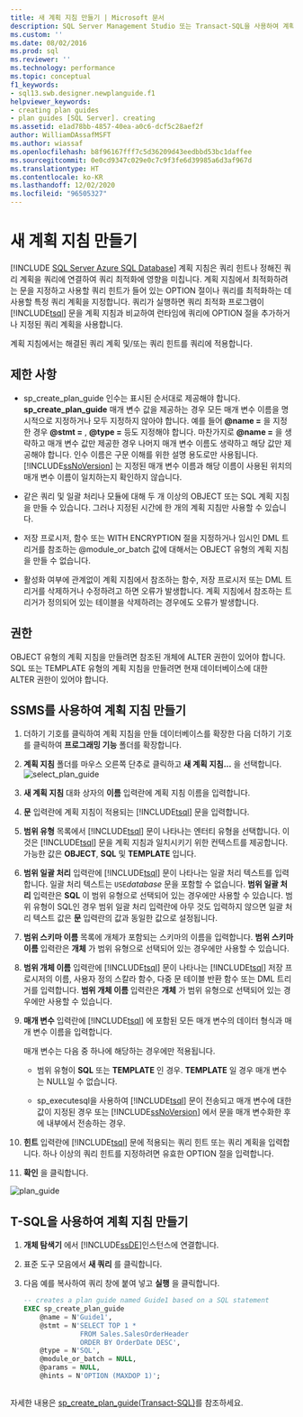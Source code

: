 ```yaml
---
title: 새 계획 지침 만들기 | Microsoft 문서
description: SQL Server Management Studio 또는 Transact-SQL을 사용하여 계획 지침을 만드는 방법을 알아봅니다. 계획 지침은 정해진 쿼리 계획 및 쿼리 힌트를 쿼리에 적용합니다.
ms.custom: ''
ms.date: 08/02/2016
ms.prod: sql
ms.reviewer: ''
ms.technology: performance
ms.topic: conceptual
f1_keywords:
- sql13.swb.designer.newplanguide.f1
helpviewer_keywords:
- creating plan guides
- plan guides [SQL Server]. creating
ms.assetid: e1ad78bb-4857-40ea-a0c6-dcf5c28aef2f
author: WilliamDAssafMSFT
ms.author: wiassaf
ms.openlocfilehash: b8f96167fff7c5d36209d43eedbbd53bc1daffee
ms.sourcegitcommit: 0e0cd9347c029e0c7c9f3fe6d39985a6d3af967d
ms.translationtype: HT
ms.contentlocale: ko-KR
ms.lasthandoff: 12/02/2020
ms.locfileid: "96505327"
---
```

# <a name="create-a-new-plan-guide"></a>새 계획 지침 만들기
[!INCLUDE [SQL Server Azure SQL Database](../../includes/applies-to-version/sql-asdb.md)]
계획 지침은 쿼리 힌트나 정해진 쿼리 계획을 쿼리에 연결하여 쿼리 최적화에 영향을 미칩니다. 계획 지침에서 최적화하려는 문을 지정하고 사용할 쿼리 힌트가 들어 있는 OPTION 절이나 쿼리를 최적화하는 데 사용할 특정 쿼리 계획을 지정합니다. 쿼리가 실행하면 쿼리 최적화 프로그램이 [!INCLUDE[tsql](../../includes/tsql-md.md)] 문을 계획 지침과 비교하여 런타임에 쿼리에 OPTION 절을 추가하거나 지정된 쿼리 계획을 사용합니다.  

계획 지침에서는 해결된 쿼리 계획 및/또는 쿼리 힌트를 쿼리에 적용합니다.
  
##  <a name="limitations-and-restrictions"></a><a name="Restrictions"></a> 제한 사항  
-   sp_create_plan_guide 인수는 표시된 순서대로 제공해야 합니다. **sp_create_plan_guide** 매개 변수 값을 제공하는 경우 모든 매개 변수 이름을 명시적으로 지정하거나 모두 지정하지 않아야 합니다. 예를 들어 **@name =** 을 지정한 경우 **@stmt =** , **@type =** 등도 지정해야 합니다. 마찬가지로 **@name =** 을 생략하고 매개 변수 값만 제공한 경우 나머지 매개 변수 이름도 생략하고 해당 값만 제공해야 합니다. 인수 이름은 구문 이해를 위한 설명 용도로만 사용됩니다. [!INCLUDE[ssNoVersion](../../includes/ssnoversion-md.md)] 는 지정된 매개 변수 이름과 해당 이름이 사용된 위치의 매개 변수 이름이 일치하는지 확인하지 않습니다.  
  
-   같은 쿼리 및 일괄 처리나 모듈에 대해 두 개 이상의 OBJECT 또는 SQL 계획 지침을 만들 수 있습니다. 그러나 지정된 시간에 한 개의 계획 지침만 사용할 수 있습니다.  
  
-   저장 프로시저, 함수 또는 WITH ENCRYPTION 절을 지정하거나 임시인 DML 트리거를 참조하는 @module_or_batch 값에 대해서는 OBJECT 유형의 계획 지침을 만들 수 없습니다.  
  
-   활성화 여부에 관계없이 계획 지침에서 참조하는 함수, 저장 프로시저 또는 DML 트리거를 삭제하거나 수정하려고 하면 오류가 발생합니다. 계획 지침에서 참조하는 트리거가 정의되어 있는 테이블을 삭제하려는 경우에도 오류가 발생합니다.  

##  <a name="permissions"></a><a name="Permissions"></a> 권한  
 OBJECT 유형의 계획 지침을 만들려면 참조된 개체에 ALTER 권한이 있어야 합니다. SQL 또는 TEMPLATE 유형의 계획 지침을 만들려면 현재 데이터베이스에 대한 ALTER 권한이 있어야 합니다.  
  
##  <a name="create-a-plan-guide-using-ssms"></a><a name="SSMSProcedure"></a> SSMS를 사용하여 계획 지침 만들기  
1.  더하기 기호를 클릭하여 계획 지침을 만들 데이터베이스를 확장한 다음 더하기 기호를 클릭하여 **프로그래밍 기능** 폴더를 확장합니다.  
  
2.  **계획 지침** 폴더를 마우스 오른쪽 단추로 클릭하고 **새 계획 지침...** 을 선택합니다. ![select_plan_guide](../../relational-databases/performance/media/select-plan-guide.png)
  
3.  **새 계획 지침** 대화 상자의 **이름** 입력란에 계획 지침 이름을 입력합니다.  
  
4.  **문** 입력란에 계획 지침이 적용되는 [!INCLUDE[tsql](../../includes/tsql-md.md)] 문을 입력합니다.  
  
5.  **범위 유형** 목록에서 [!INCLUDE[tsql](../../includes/tsql-md.md)] 문이 나타나는 엔터티 유형을 선택합니다. 이것은 [!INCLUDE[tsql](../../includes/tsql-md.md)] 문을 계획 지침과 일치시키기 위한 컨텍스트를 제공합니다. 가능한 값은 **OBJECT**, **SQL** 및 **TEMPLATE** 입니다.  
  
6.  **범위 일괄 처리** 입력란에 [!INCLUDE[tsql](../../includes/tsql-md.md)] 문이 나타나는 일괄 처리 텍스트를 입력합니다. 일괄 처리 텍스트는 `USE`*database* 문을 포함할 수 없습니다. **범위 일괄 처리** 입력란은 **SQL** 이 범위 유형으로 선택되어 있는 경우에만 사용할 수 있습니다. 범위 유형이 SQL인 경우 범위 일괄 처리 입력란에 아무 것도 입력하지 않으면 일괄 처리 텍스트 값은 **문** 입력란의 값과 동일한 값으로 설정됩니다.  
  
7.  **범위 스키마 이름** 목록에 개체가 포함되는 스키마의 이름을 입력합니다. **범위 스키마 이름** 입력란은 **개체** 가 범위 유형으로 선택되어 있는 경우에만 사용할 수 있습니다.  
  
8.  **범위 개체 이름** 입력란에 [!INCLUDE[tsql](../../includes/tsql-md.md)] 문이 나타나는 [!INCLUDE[tsql](../../includes/tsql-md.md)] 저장 프로시저의 이름, 사용자 정의 스칼라 함수, 다중 문 테이블 반환 함수 또는 DML 트리거를 입력합니다. **범위 개체 이름** 입력란은 **개체** 가 범위 유형으로 선택되어 있는 경우에만 사용할 수 있습니다.  
  
9. **매개 변수** 입력란에 [!INCLUDE[tsql](../../includes/tsql-md.md)] 에 포함된 모든 매개 변수의 데이터 형식과 매개 변수 이름을 입력합니다.  
  
   매개 변수는 다음 중 하나에 해당하는 경우에만 적용됩니다.  
  
   -   범위 유형이 **SQL** 또는 **TEMPLATE** 인 경우. **TEMPLATE** 일 경우 매개 변수는 NULL일 수 없습니다.  
  
   -   sp_executesql을 사용하여 [!INCLUDE[tsql](../../includes/tsql-md.md)] 문이 전송되고 매개 변수에 대한 값이 지정된 경우 또는 [!INCLUDE[ssNoVersion](../../includes/ssnoversion-md.md)] 에서 문을 매개 변수화한 후에 내부에서 전송하는 경우.  
  
10. **힌트** 입력란에 [!INCLUDE[tsql](../../includes/tsql-md.md)] 문에 적용되는 쿼리 힌트 또는 쿼리 계획을 입력합니다. 하나 이상의 쿼리 힌트를 지정하려면 유효한 OPTION 절을 입력합니다.  
  
11. **확인** 을 클릭합니다.  

![plan_guide](../../relational-databases/performance/media/plan-guide.png)  

##  <a name="create-a-plan-guide-using-t-sql"></a><a name="TsqlProcedure"></a> T-SQL을 사용하여 계획 지침 만들기  
1.  **개체 탐색기** 에서 [!INCLUDE[ssDE](../../includes/ssde-md.md)]인스턴스에 연결합니다.  
  
2.  표준 도구 모음에서 **새 쿼리** 를 클릭합니다.  
  
3.  다음 예를 복사하여 쿼리 창에 붙여 넣고 **실행** 을 클릭합니다.  
  
    ```sql  
    -- creates a plan guide named Guide1 based on a SQL statement  
    EXEC sp_create_plan_guide   
        @name = N'Guide1',   
        @stmt = N'SELECT TOP 1 *   
                  FROM Sales.SalesOrderHeader   
                  ORDER BY OrderDate DESC',   
        @type = N'SQL',  
        @module_or_batch = NULL,   
        @params = NULL,   
        @hints = N'OPTION (MAXDOP 1)';  
  
    ```  

자세한 내용은 [sp_create_plan_guide&#40;Transact-SQL&#41;](../../relational-databases/system-stored-procedures/sp-create-plan-guide-transact-sql.md)를 참조하세요.  

  
